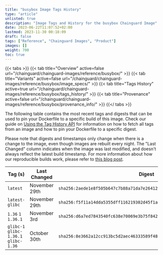 ```yaml
---
title: "busybox Image Tags History"
type: "article"
unlisted: true
description: "Image Tags and History for the busybox Chainguard Image"
date: 2023-06-22T11:07:52+02:00
lastmod: 2023-11-30 00:18:09
draft: false
tags: ["Reference", "Chainguard Images", "Product"]
images: []
weight: 700
toc: true
---
```


{{< tabs >}}
{{< tab title="Overview" active=false url="/chainguard/chainguard-images/reference/busybox/" >}}
{{< tab title="Variants" active=false url="/chainguard/chainguard-images/reference/busybox/image_specs/" >}}
{{< tab title="Tags History" active=true url="/chainguard/chainguard-images/reference/busybox/tags_history/" >}}
{{< tab title="Provenance" active=false url="/chainguard/chainguard-images/reference/busybox/provenance_info/" >}}
{{</ tabs >}}

The following table contains the most recent tags and digests that can be used to pin your Dockerfile to a specific build of this image. Check our guide on [Using the Tag History API](/chainguard/chainguard-images/using-the-tag-history-api/) for information on how to fetch all tags from an image and how to pin your Dockerfile to a specific digest.

Please note that digests and timestamps only change when there is a change to the image, even though images are rebuilt every night. The "Last Changed" column indicates when the image was last modified, and doesn't always reflect the latest build timestamp. For more information about how our reproducible builds work, please refer to [this blog post](https://www.chainguard.dev/unchained/reproducing-chainguards-reproducible-image-builds).

| Tag (s)                                | Last Changed  | Digest                                                                    |
|----------------------------------------|---------------|---------------------------------------------------------------------------|
|  `latest`                              | November 29th | `sha256:2aede1e8f505b647c7b88a71da7e264127190b31404ea3556d3c46f5abbba5fd` |
|  `latest-glibc`                        | November 29th | `sha256:f5f11a14dda5355dff116219302d45f1a4fd018285c8922cf848a9b24cae1f3d` |
|  `1.36` `1` `1.36.1`                   | November 3rd  | `sha256:d6a7ed7843540fc638e70069e3b75f8422ac3d871162518abb5cbd0ee4bd1d38` |
|  `glibc-1` `glibc-1.36.1` `glibc-1.36` | October 30th  | `sha256:8e3662a12cc913bc5d2aec46333589f4823910ef9560d8763f1fb04b2923aff1` |

